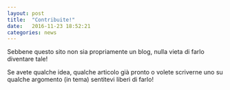 ```yaml
---
layout: post
title:  "Contribuite!"
date:   2016-11-23 18:52:21
categories: news
---
```


Sebbene questo sito non sia propriamente un blog, nulla vieta di farlo diventare tale!

Se avete qualche idea, qualche articolo già pronto o volete scriverne uno su qualche argomento (in tema) sentitevi liberi di farlo!